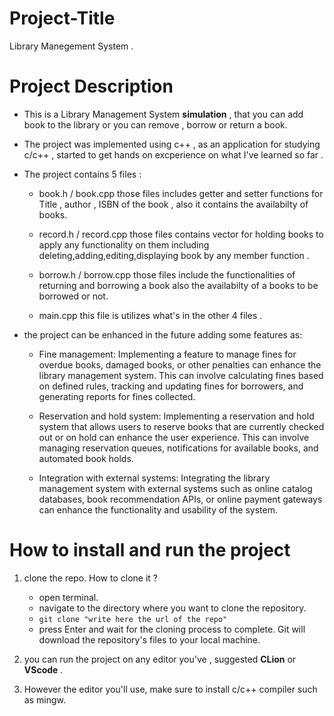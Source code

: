 # Project-Title 
Library Manegement System .

# Project Description 
- This is a Library Management System __simulation__ , that you can add book to the library 
or you can remove , borrow or return a book.

- The project was implemented using c++ , as an application for studying c/c++ , started to get
hands on excperience on what I've learned so far .

- The project contains 5 files :
  - book.h / book.cpp those files includes getter and setter functions for Title , author , ISBN of the book , also it contains the availabilty of books.
  
  - record.h / record.cpp those files contains vector for holding books to apply any functionality on them including deleting,adding,editing,displaying book by any member function .
  
  - borrow.h / borrow.cpp those files include the functionalities of returning and borrowing a book also the availabilty of a books to be borrowed or not.
  
  - main.cpp this file is utilizes what's in the other 4 files .

- the project can be enhanced in the future adding some features as:
  - Fine management: Implementing a feature to manage fines for overdue books, damaged books, or other penalties can enhance the library management system. This can involve calculating fines based on defined rules, tracking and updating fines for borrowers, and generating reports for fines collected.
  
  - Reservation and hold system: Implementing a reservation and hold system that allows users to reserve books that are currently checked out or on hold can enhance the user experience. This can involve managing reservation queues, notifications for available books, and automated book holds.
  
  - Integration with external systems: Integrating the library management system with external systems such as online catalog databases, book recommendation APIs, or online payment gateways can enhance the functionality and usability of the system.
  
# How to install and run the project 
1. clone the repo. How to clone it ?
    - open terminal.
    - navigate to the directory where you want to clone the repository. 
    - `git clone "write here the url of the repo"`
    - press Enter and wait for the cloning process to complete. Git will download the repository's files to your local machine.
    
2. you can run the project on any editor you've , suggested __CLion__ or __VScode__ .

3. However the editor you'll use, make sure to install c/c++ compiler such as mingw.
  
